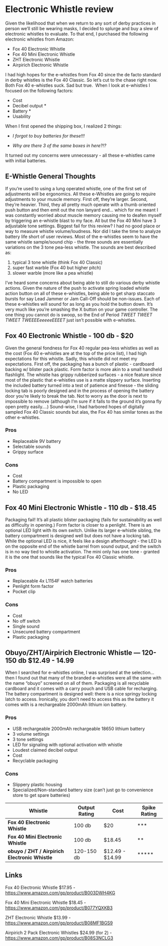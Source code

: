 # Electronic Whistle review

Given the likelihood that when we return to any sort of derby practices in person we’ll still be wearing masks, I decided to splurge and buy a slew of electronic whistles to evaluate. To that end, I purchased the following electronic whistles from Amazon:
* Fox 40 Electronic Whistle
* Fox 40 Mini Electronic Whistle
* ZHT Electronic Whistle
* Airpirich Electronic Whistle

I had high hopes for the e-whistles from Fox 40 since the de facto standard in derby whistles is the Fox 40 Classic. So let’s cut to the chase right now. Both Fox 40 e-whistles suck. Sad but true.   When I look at e-whistles I focused on the following factors:
- Cost
- Decibel output *
- Battery *
- Usability 

When I first opened the shipping box, I realized 2 things: 
- *I forgot to buy batteries for these!!!*

- *Why are there 3 of the same boxes in here?!?*

It turned out my concerns were unnecessary - all these e-whistles came with initial batteries.  

## E-Whistle General Thoughts
If you’re used to using a lung operated whistle, one of the first set of adjustments will be ergonomics. All these e-Whistles are going to require adjustments to your muscle memory. First off, they’re larger. Second, they’re heavier. Third, they all pretty much operate with a thumb oriented push button and then emit out the non lanyard end… which for me meant I was constantly worried about muscle memory causing me to deafen myself by triggering an e-whistle blast to my face. All but the Fox 40 Mini have 3 adjustable tone settings. Biggest fail for this review? I had no good place or way to measure whistle volume/loudness. Nor did I take the time to analyze battery life short of user reviews. Most of the e-whistles seem to have the same whistle sample/sound chip - the three sounds are essentially variations on the 3 tone pea-less whistle. The sounds are best described as:
1. typical 3 tone whistle (think Fox 40 Classic)
2. super fast warble (Fox 40 but higher pitch)
3. slower warble (more like a pea whistle)

I’ve heard some concerns about being able to still do various derby whistle actions. Given the nature of the push to activate spring loaded whistle action button on all of these e-whistles, being able to get sharp staccato bursts for say Lead Jammer or Jam Call-Off should be non-issues. Each of these e-whistles will sound for as long as you hold the button down. It’s very much like you’re smashing the X button on your game controller. The one thing you cannot do is swoop, so the End of Period *TWEET TWEET TWEET TWEEEEeeeeeEEEET* just isn’t possible with e-whistles.

## Fox 40 Electronic Whistle - 100 db - $20
Given the general fondness for Fox 40 regular pea-less whistles as well as the cost (Fox 40 e-whistles are at the top of the price list), I had high expectations for this whistle. Sadly, this whistle did not meet my expectations. First off, the packaging has a bunch of plastic - cardboard backing w/ blister pack plastic. Form factor is more akin to a small handheld flashlight. The whistle has grippy rubberized surfaces - a nice feature since most of the plastic that e-whistles use is a matte slippery surface. Inserting the included battery turned into a test of patience and finesse - the sliding locking tab is poorly designed and in the process of opening the battery door you’re likely to break the tab. Not to worry as the door is next to impossible to remove (although I’m sure if it falls to the ground it’s gonna fly open pretty easily….) Sound-wise, I had harbored hopes of digitally sampled Fox 40 Classic sounds but alas, the Fox 40 has similar tones as the other e-whistles.  
### 

### Pros
* Replaceable 9V battery
* Selectable sounds
* Grippy surface

### Cons
* Cost
* Battery compartment is impossible to open
* Plastic packaging
* No LED

## Fox 40 Mini Electronic Whistle - 110 db - $18.45
Packaging fail! It’s all plastic blister packaging (fails for sustainability as well as difficulty in opening.) Form factor is closer to a penlight. There is an optional LED light with its own switch. Unlike its larger e-whistle sibling, the battery compartment is designed well but does not have a locking tab. While the optional LED is nice, it feels like a design afterthought - the LED is on the opposite end of the whistle barrel from sound output, and the switch is in no way tied to whistle activation. The mini only has one tone - granted it is the one that sounds like the typical Fox 40 Classic whistle.  
### 

### Pros
* Replaceable 4x L1154F watch batteries
* Penlight form factor
* Pocket clip 

### Cons
* Cost
* No off switch
* Single sound
* Unsecured battery compartment
* Plastic packaging

## Obuyo/ZHT/Airpirich Electronic Whistle — 120-150 db $12.49 - 14.99
When I searched for e-whistles online, I was surprised at the selection…then I found out that many of the branded e-whistles were all the same with the name “obuyo” screened on all of them. Packaging is all recyclable cardboard and it comes with a carry pouch and USB cable for recharging. The battery compartment is designed well: there is a nice springy locking latch to access. Ironically, you don’t need to access this as the battery it comes with is a rechargeable 2000mAh lithium ion battery.  
### 

### Pros
* USB rechargeable 2000mAh rechargeable 18650 lithium battery
* 3 volume settings
* 3 tone settings
* LED for signaling with optional activation with whistle
* Loudest claimed decibel output
* Cost
* Recyclable packaging

### Cons
* Slippery plastic housing
* Specialized/Non-standard battery size (can’t just go to convenience store to get spare batteries)

|  **Whistle**<br/> | **Output Rating**<br/> | **Cost**<br/> | **Spike Rating**<br/> |
|-----|-----|-----|-----|
|  **Fox 40 Electronic Whistle**<br/> | 100 db<br/> | $20<br/> | ***<br/> |
|  **Fox 40 Mini Electronic Whistle**<br/> | 100 db<br/> | $18.45<br/> | **<br/> |
|  **obuyo / ZHT / Airpirich Electronic Whistle**<br/> | 120-150 db<br/> | $12.49 - $14.99<br/> | *****<br/> |

## Links
Fox 40 Electronic Whistle $17.95 - https://www.amazon.com/gp/product/B003DWH4KG

Fox 40 Mini Electronic Whistle $18.45 - https://www.amazon.com/gp/product/B077YQXKB3

ZHT Electronic Whistle $13.99 - https://www.amazon.com/gp/product/B08MF1BGS9

Airpirich 2 Pack Electronic Whistles $24.99 (for 2) - https://www.amazon.com/gp/product/B08S3NCLG3

